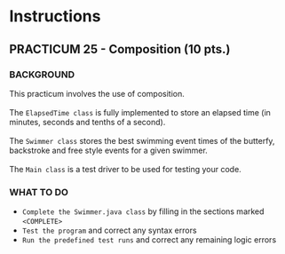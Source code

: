 # Instructions  

## PRACTICUM 25 - Composition (10 pts.)<br>

### BACKGROUND
This practicum involves the use of composition.<br><br>
The `ElapsedTime class` is fully implemented to 
store an elapsed time (in minutes, seconds and 
tenths of a second). <br><br>
The `Swimmer class` stores 
the best swimming event times of the butterfy, 
backstroke and free style events for a given 
swimmer.<br><br>
The `Main class` is a test driver to be
used for testing your code. 
<br>
### WHAT TO DO
- `Complete the Swimmer.java class` by filling in the
sections marked `<COMPLETE>`<br>
- `Test the program` and correct any syntax errors<br>
- `Run the predefined test runs` and correct any remaining logic errors<br>
